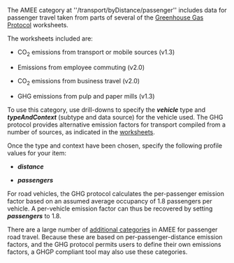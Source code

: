 The AMEE category at ''/transport/byDistance/passenger'' includes data
for passenger travel taken from parts of several of the [Greenhouse Gas
Protocol](Greenhouse_Gas_Protocol) worksheets.

The worksheets included are:

  - CO<sub>2</sub> emissions from transport or mobile sources (v1.3)

<!-- end list -->

  - Emissions from employee commuting (v2.0)

<!-- end list -->

  - CO<sub>2</sub> emissions from business travel (v2.0)

<!-- end list -->

  - GHG emissions from pulp and paper mills (v1.3)

To use this category, use drill-downs to specify the ***vehicle*** type
and ***typeAndContext*** (subtype and data source) for the vehicle used.
The GHG protocol provides alternative emission factors for transport
compiled from a number of sources, as indicated in the
[worksheets](http://www.ghgprotocol.org/calculation-tools/all-tools).

Once the type and context have been chosen, specify the following
profile values for your item:

  - ***distance***

<!-- end list -->

  - ***passengers***

For road vehicles, the GHG protocol calculates the per-passenger
emission factor based on an assumed average occupancy of 1.8 passengers
per vehicle. A per-vehicle emission factor can thus be recovered by
setting ***passengers*** to 1.8.

There are a large number of [ additional categories](Transport%20) in
AMEE for passenger road travel. Because these are based on
per-passenger-distance emission factors, and the GHG protocol permits
users to define their own emissions factors, a GHGP compliant tool may
also use these categories.
